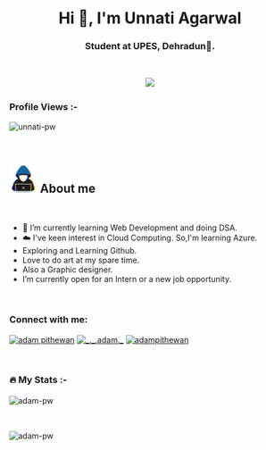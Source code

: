 <h1 align="center">Hi 👋, I'm Unnati Agarwal</h1>
<h3 align="center">Student at UPES, Dehradun🌟.</h3>

<br>

<p align="center">
  <a href="https://github.com/DenverCoder1/readme-typing-svg"><img src="https://readme-typing-svg.herokuapp.com?font=Time+New+Roman&color=cyan&size=25&center=true&vCenter=true&width=600&height=100&lines=Love+to+learn+new+stuffs..&hearts;++;Computer+Science+Student,;Web+Developer,;Cloud+Enthusiast,;Active+Learner"></a>
</p>

<p align="right"> <h3>Profile Views :-</h3> <img src="https://komarev.com/ghpvc/?username=unnati14ag&style=flat-square&color=blue"
    alt="unnati-pw" /> 
  </p>

<br>

## <picture><img src = "https://github.com/0xAbdulKhalid/0xAbdulKhalid/raw/main/assets/mdImages/about_me.gif" width = 50px></picture> **About me**

<br>

- 🌱 I’m currently learning Web Development and doing DSA.
- ☁️ I've keen interest in Cloud Computing. So,I'm learning Azure.
- Exploring and Learning Github.
- Love to do art at my spare time.
- Also a Graphic designer.
- I’m currently open for an Intern or a new job opportunity.

<br>

<h3 align="left">Connect with me:</h3>
<p align="left">
  <a href="https://www.linkedin.com/in/unnati-agarwal-22b95222b/" target="blank"><img align="center"
      src="https://raw.githubusercontent.com/rahuldkjain/github-profile-readme-generator/master/src/images/icons/Social/linked-in-alt.svg"
      alt="adam pithewan" height="30" width="40" /></a>
  <a href="https://www.instagram.com/unnati_014/" target="blank"><img align="center"
      src="https://raw.githubusercontent.com/rahuldkjain/github-profile-readme-generator/master/src/images/icons/Social/instagram.svg"
      alt="_._.adam._" height="30" width="40" /></a>
 <a href="https://twitter.com/Unnati_ag14" target="blank"><img align="center"
      src="https://raw.githubusercontent.com/rahuldkjain/github-profile-readme-generator/master/src/images/icons/Social/twitter.svg"
      alt="adampithewan" height="30" width="40" /></a>
</p>

<br>

<h3>🔥 My Stats :-</h3>
<p><img align="center"
    src="https://github-readme-stats.vercel.app/api/top-langs?username=unnati14ag&show_icons=true&locale=en&bg_color=0d1117&text_color=ffffff&layout=compact"
    alt="adam-pw" 
    bg_color=#808080/></p>

<br>

<p><img align="center" src="https://github-readme-streak-stats.herokuapp.com/?user=unnati14ag&theme=dark&background=0d1117&date_format=M%20j%5B%2C%20Y%5D" alt="adam-pw" /></p>
